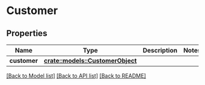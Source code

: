 # Customer

## Properties

Name | Type | Description | Notes
------------ | ------------- | ------------- | -------------
**customer** | [**crate::models::CustomerObject**](CustomerObject.md) |  | 

[[Back to Model list]](../README.md#documentation-for-models) [[Back to API list]](../README.md#documentation-for-api-endpoints) [[Back to README]](../README.md)


